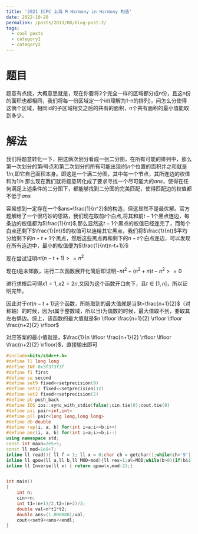 ```yaml
---
title: '2021 ICPC 上海 M Harmony in Harmony 构造'
date: 2022-10-20
permalink: /posts/2013/08/blog-post-2/
tags:
  - cool posts
  - category1
  - category2
---
```


# 题目  
题意有点绕，大概意思就是，现在你要将2个完全一样的区域都分成n份，且这n份的面积也都相同，我们将每一份区域定一个id(理解为1-n的排列)，问怎么分使得这俩个区域，相同id的子区域相交之后的共有的面积，n个共有面积的最小值能取到多少。

# 解法
我们将题意转化一下，把这俩次划分看成一张二分图，在所有可能的排列中，那么第一次划分的第$i$号点和第二次划分的所有可能出现$i$的$n$个位置的面积并之和就是1/n,即它自己面积本身。即这是一个满二分图，其中每一个节点，其所连边的权值和为$1/n$
那么现在我们就将题意转化成了要求寻找⼀个尽可能⼤的$ans$，使得在任何满⾜上述条件的⼆分图下，都能够找到⼆分图的完美匹配，使得匹配边的权值都不低于$ans$

容易想到一定存在一个$ans=\frac{1}{n^2}$的构造，但这显然不是最优解。官方题解给了一个很巧妙的思路，我们现在取前$t$个白点,将其和前$t-1$个黑点连边，每条边的权值都为$\frac{1}{nt}$,那么显然这$t-1$个黑点的权值已经连完了，而每个白点还剩下$\frac{1}{nt}$的权值可以连给其它黑点，我们将$\frac{1}{nt}$平均分给剩下的$n-t+1$个黑点，然后这些黑点再和剩下的$n-t$个白点连边，可以发现在所有连边中，最小的权值便为$\frac{1}{nt(n-t+1)}$

现在尝试证明$nt(n-t+1)>=n^2$

现在$t$是未知数，进行二次函数展开化简后即证明$-nt^2+(n^2+n)t-n^2>=0$

进行求根后可得$x1=1,x2=2n$,又因为这个函数开口向下，且$t\in[1,n]$，所以证明完毕。

因此对于$nt(n-t+1)$这个函数，所能取到的最大值就是当$t=\frac{n+1}{2}$（对称轴）的时候，因为$t$属于整数域，所以当$t$为偶数的时候，最大值取不到，要取其左右俩边。综上，该函数的最大值就是$n \lfloor \frac{n+1}{2} \rfloor \lfloor \frac{n+2}{2} \rfloor$

对应答案的最小值就是，$\frac{1}{n \lfloor \frac{n+1}{2} \rfloor \lfloor \frac{n+2}{2} \rfloor}$，直接输出即可

```cpp 
#include<bits/stdc++.h>
#define ll long long
#define INF 0x3f3f3f3f
#define fi first
#define se second
#define set9 fixed<<setprecision(9)
#define set12 fixed<<setprecision(12)
#define set2 fixed<<setprecision(2)
#define pb push_back
#define IOS ios::sync_with_stdio(false);cin.tie(0);cout.tie(0)
#define pii pair<int,int>
#define pll pair<long long,long long>
#define db double
#define rep(i, a, b) for(int i=a;i<=b;i++)
#define per(i, a, b) for(int i=a;i>=b;i--) 
using namespace std;
const int maxn=2e5+5;
const ll mod=1e9+7;
inline ll read(){ ll f = 1; ll x = 0;char ch = getchar();while(ch>'9'||ch<'0') {if(ch=='-') f=-1; ch = getchar();}while(ch>='0'&&ch<='9') x = (x<<3) + (x<<1) + ch - '0',  ch = getchar();return x*f; }
inline ll qpow(ll a,ll b,ll MOD=mod){ll res=1;a%=MOD;while(b>0){if(b&1)res=res*a%MOD;a=a*a%MOD;b>>=1;}return res;}
inline ll Inverse(ll x) { return qpow(x,mod-2);}


int main()
{
    int n;
    cin>>n;
    int t1=(n+1)/2,t2=(n+2)/2;
    double val=n*t1*t2;
    double ans=(1.000000)/val;
    cout<<set9<<ans<<endl;                        
}

```
